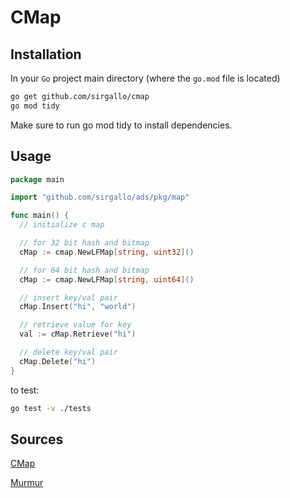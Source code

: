 # CMap


## Installation

In your `Go` project main directory (where the `go.mod` file is located)
```bash
go get github.com/sirgallo/cmap
go mod tidy
```

Make sure to run go mod tidy to install dependencies.


## Usage

```go
package main

import "github.com/sirgallo/ads/pkg/map"

func main() {
  // initialize c map

  // for 32 bit hash and bitmap
  cMap := cmap.NewLFMap[string, uint32]()

  // for 64 bit hash and bitmap
  cMap := cmap.NewLFMap[string, uint64]()

  // insert key/val pair
  cMap.Insert("hi", "world")

  // retrieve value for key
  val := cMap.Retrieve("hi")

  // delete key/val pair
  cMap.Delete("hi")
}
```

to test:
```bash
go test -v ./tests
```


## Sources

[CMap](./docs/CMap.md)

[Murmur](./docs/Murmur.md)